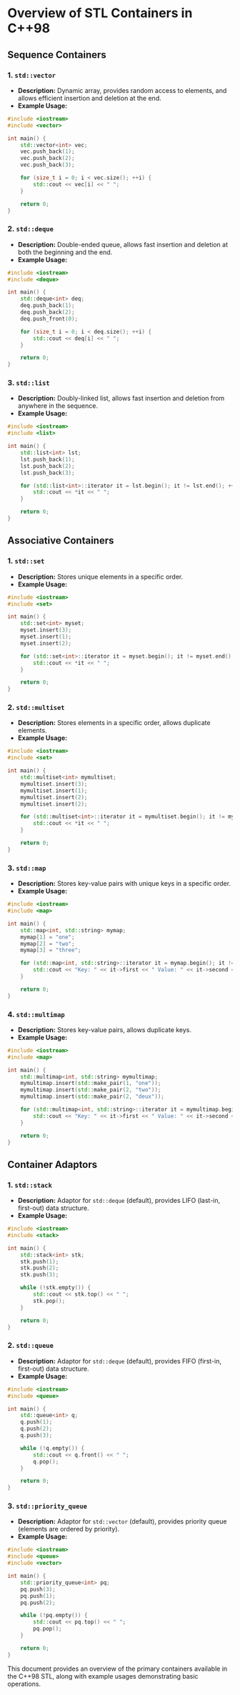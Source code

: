 
# Overview of STL Containers in C++98

## Sequence Containers
### 1. `std::vector`
- **Description:** Dynamic array, provides random access to elements, and allows efficient insertion and deletion at the end.
- **Example Usage:**

```cpp
#include <iostream>
#include <vector>

int main() {
    std::vector<int> vec;
    vec.push_back(1);
    vec.push_back(2);
    vec.push_back(3);

    for (size_t i = 0; i < vec.size(); ++i) {
        std::cout << vec[i] << " ";
    }

    return 0;
}
```

### 2. `std::deque`
- **Description:** Double-ended queue, allows fast insertion and deletion at both the beginning and the end.
- **Example Usage:**

```cpp
#include <iostream>
#include <deque>

int main() {
    std::deque<int> deq;
    deq.push_back(1);
    deq.push_back(2);
    deq.push_front(0);

    for (size_t i = 0; i < deq.size(); ++i) {
        std::cout << deq[i] << " ";
    }

    return 0;
}
```

### 3. `std::list`
- **Description:** Doubly-linked list, allows fast insertion and deletion from anywhere in the sequence.
- **Example Usage:**

```cpp
#include <iostream>
#include <list>

int main() {
    std::list<int> lst;
    lst.push_back(1);
    lst.push_back(2);
    lst.push_back(3);

    for (std::list<int>::iterator it = lst.begin(); it != lst.end(); ++it) {
        std::cout << *it << " ";
    }

    return 0;
}
```

## Associative Containers
### 1. `std::set`
- **Description:** Stores unique elements in a specific order.
- **Example Usage:**

```cpp
#include <iostream>
#include <set>

int main() {
    std::set<int> myset;
    myset.insert(3);
    myset.insert(1);
    myset.insert(2);

    for (std::set<int>::iterator it = myset.begin(); it != myset.end(); ++it) {
        std::cout << *it << " ";
    }

    return 0;
}
```

### 2. `std::multiset`
- **Description:** Stores elements in a specific order, allows duplicate elements.
- **Example Usage:**

```cpp
#include <iostream>
#include <set>

int main() {
    std::multiset<int> mymultiset;
    mymultiset.insert(3);
    mymultiset.insert(1);
    mymultiset.insert(2);
    mymultiset.insert(2);

    for (std::multiset<int>::iterator it = mymultiset.begin(); it != mymultiset.end(); ++it) {
        std::cout << *it << " ";
    }

    return 0;
}
```

### 3. `std::map`
- **Description:** Stores key-value pairs with unique keys in a specific order.
- **Example Usage:**

```cpp
#include <iostream>
#include <map>

int main() {
    std::map<int, std::string> mymap;
    mymap[1] = "one";
    mymap[2] = "two";
    mymap[3] = "three";

    for (std::map<int, std::string>::iterator it = mymap.begin(); it != mymap.end(); ++it) {
        std::cout << "Key: " << it->first << " Value: " << it->second << std::endl;
    }

    return 0;
}
```

### 4. `std::multimap`
- **Description:** Stores key-value pairs, allows duplicate keys.
- **Example Usage:**

```cpp
#include <iostream>
#include <map>

int main() {
    std::multimap<int, std::string> mymultimap;
    mymultimap.insert(std::make_pair(1, "one"));
    mymultimap.insert(std::make_pair(2, "two"));
    mymultimap.insert(std::make_pair(2, "deux"));

    for (std::multimap<int, std::string>::iterator it = mymultimap.begin(); it != mymultimap.end(); ++it) {
        std::cout << "Key: " << it->first << " Value: " << it->second << std::endl;
    }

    return 0;
}
```

## Container Adaptors
### 1. `std::stack`
- **Description:** Adaptor for `std::deque` (default), provides LIFO (last-in, first-out) data structure.
- **Example Usage:**

```cpp
#include <iostream>
#include <stack>

int main() {
    std::stack<int> stk;
    stk.push(1);
    stk.push(2);
    stk.push(3);

    while (!stk.empty()) {
        std::cout << stk.top() << " ";
        stk.pop();
    }

    return 0;
}
```

### 2. `std::queue`
- **Description:** Adaptor for `std::deque` (default), provides FIFO (first-in, first-out) data structure.
- **Example Usage:**

```cpp
#include <iostream>
#include <queue>

int main() {
    std::queue<int> q;
    q.push(1);
    q.push(2);
    q.push(3);

    while (!q.empty()) {
        std::cout << q.front() << " ";
        q.pop();
    }

    return 0;
}
```

### 3. `std::priority_queue`
- **Description:** Adaptor for `std::vector` (default), provides priority queue (elements are ordered by priority).
- **Example Usage:**

```cpp
#include <iostream>
#include <queue>
#include <vector>

int main() {
    std::priority_queue<int> pq;
    pq.push(3);
    pq.push(1);
    pq.push(2);

    while (!pq.empty()) {
        std::cout << pq.top() << " ";
        pq.pop();
    }

    return 0;
}
```

This document provides an overview of the primary containers available in the C++98 STL, along with example usages demonstrating basic operations.
